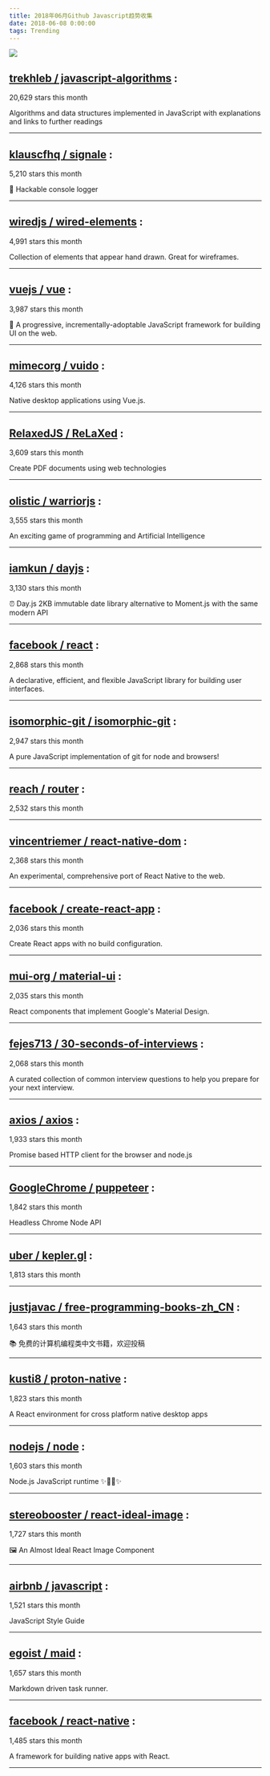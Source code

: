```yaml
---
title: 2018年06月Github Javascript趋势收集 
date: 2018-06-08 0:00:00
tags: Trending
---
```

![](/images/github_54.png)
##   [trekhleb / javascript-algorithms](https://github.com/trekhleb/javascript-algorithms) : 
 
20,629 stars this month

Algorithms and data structures implemented in JavaScript with explanations and links to further readings 

---
##   [klauscfhq / signale](https://github.com/klauscfhq/signale) : 
 
5,210 stars this month

👋 Hackable console logger 

---
##   [wiredjs / wired-elements](https://github.com/wiredjs/wired-elements) : 
 
4,991 stars this month

Collection of elements that appear hand drawn. Great for wireframes. 

---
##   [vuejs / vue](https://github.com/vuejs/vue) : 
 
3,987 stars this month

🖖 A progressive, incrementally-adoptable JavaScript framework for building UI on the web. 

---
##   [mimecorg / vuido](https://github.com/mimecorg/vuido) : 
 
4,126 stars this month

Native desktop applications using Vue.js. 

---
##   [RelaxedJS / ReLaXed](https://github.com/RelaxedJS/ReLaXed) : 
 
3,609 stars this month

Create PDF documents using web technologies 

---
##   [olistic / warriorjs](https://github.com/olistic/warriorjs) : 
 
3,555 stars this month

An exciting game of programming and Artificial Intelligence 

---
##   [iamkun / dayjs](https://github.com/iamkun/dayjs) : 
 
3,130 stars this month

⏰ Day.js 2KB immutable date library alternative to Moment.js with the same modern API 

---
##   [facebook / react](https://github.com/facebook/react) : 
 
2,868 stars this month

A declarative, efficient, and flexible JavaScript library for building user interfaces. 

---
##   [isomorphic-git / isomorphic-git](https://github.com/isomorphic-git/isomorphic-git) : 
 
2,947 stars this month

A pure JavaScript implementation of git for node and browsers! 

---
##   [reach / router](https://github.com/reach/router) : 
 
2,532 stars this month

 

---
##   [vincentriemer / react-native-dom](https://github.com/vincentriemer/react-native-dom) : 
 
2,368 stars this month

An experimental, comprehensive port of React Native to the web. 

---
##   [facebook / create-react-app](https://github.com/facebook/create-react-app) : 
 
2,036 stars this month

Create React apps with no build configuration. 

---
##   [mui-org / material-ui](https://github.com/mui-org/material-ui) : 
 
2,035 stars this month

React components that implement Google's Material Design. 

---
##   [fejes713 / 30-seconds-of-interviews](https://github.com/fejes713/30-seconds-of-interviews) : 
 
2,068 stars this month

A curated collection of common interview questions to help you prepare for your next interview. 

---
##   [axios / axios](https://github.com/axios/axios) : 
 
1,933 stars this month

Promise based HTTP client for the browser and node.js 

---
##   [GoogleChrome / puppeteer](https://github.com/GoogleChrome/puppeteer) : 
 
1,842 stars this month

Headless Chrome Node API 

---
##   [uber / kepler.gl](https://github.com/uber/kepler.gl) : 
 
1,813 stars this month

 

---
##   [justjavac / free-programming-books-zh_CN](https://github.com/justjavac/free-programming-books-zh_CN) : 
 
1,643 stars this month

📚 免费的计算机编程类中文书籍，欢迎投稿 

---
##   [kusti8 / proton-native](https://github.com/kusti8/proton-native) : 
 
1,823 stars this month

A React environment for cross platform native desktop apps 

---
##   [nodejs / node](https://github.com/nodejs/node) : 
 
1,603 stars this month

Node.js JavaScript runtime ✨🐢🚀✨ 

---
##   [stereobooster / react-ideal-image](https://github.com/stereobooster/react-ideal-image) : 
 
1,727 stars this month

🖼️ An Almost Ideal React Image Component 

---
##   [airbnb / javascript](https://github.com/airbnb/javascript) : 
 
1,521 stars this month

JavaScript Style Guide 

---
##   [egoist / maid](https://github.com/egoist/maid) : 
 
1,657 stars this month

Markdown driven task runner. 

---
##   [facebook / react-native](https://github.com/facebook/react-native) : 
 
1,485 stars this month

A framework for building native apps with React. 

---

